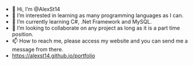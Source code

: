 - 👋 Hi, I’m @AlexSt14
- 👀 I’m interested in learning as many programming languages as I can.
- 🌱 I’m currently learning C#, .Net Framework and MySQL.
- 💞️ I’m looking to collaborate on any project as long as it is a part time position.
- 📫 How to reach me, please access my website and you can send me a message from there.
- https://alexst14.github.io/portfolio

<!---
AlexSt14/AlexSt14 is a ✨ special ✨ repository because its `README.md` (this file) appears on your GitHub profile.
You can click the Preview link to take a look at your changes.
--->
